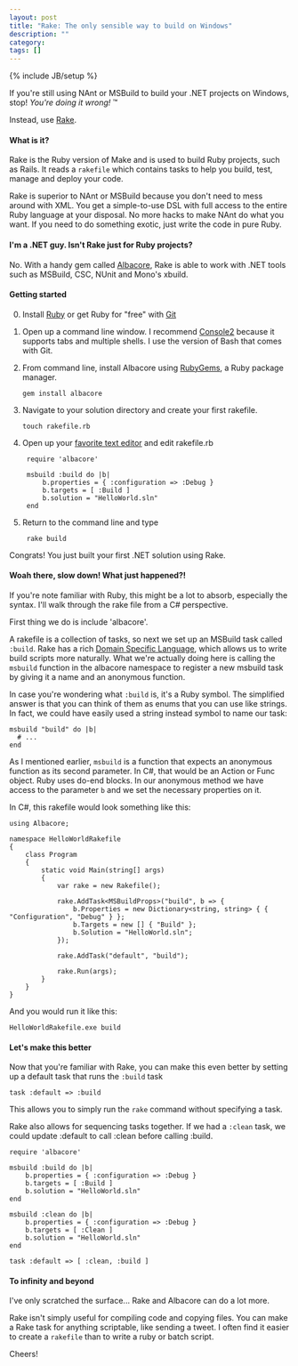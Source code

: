 ```yaml
---
layout: post
title: "Rake: The only sensible way to build on Windows"
description: ""
category: 
tags: []
---
```

{% include JB/setup %}

If you're still using NAnt or MSBuild to build your .NET projects on Windows, stop! *You're doing it wrong!* &trade;

Instead, use [Rake](http://rake.rubyforge.org/).

#### What is it?

Rake is the Ruby version of Make and is used to build Ruby projects, such as Rails. It reads a `rakefile` which contains tasks to help you build, test, manage and deploy your code. 

Rake is superior to NAnt or MSBuild because you don't need to mess around with XML. You get a simple-to-use DSL with full access to the entire Ruby language at your disposal. No more hacks to make NAnt do what you want. If you need to do something exotic, just write the code in pure Ruby. 

#### I'm a .NET guy. Isn't Rake just for Ruby projects?

No. With a handy gem called [Albacore](https://github.com/Albacore/albacore), Rake is able to work with .NET tools such as MSBuild, CSC, NUnit and Mono's xbuild. 

#### Getting started

0. Install [Ruby](http://rubyinstaller.org/) or get Ruby for "free" with [Git](http://git-scm.com/download/win)

0. Open up a command line window. I recommend [Console2](http://sourceforge.net/projects/console/) because it supports tabs and multiple shells. I use the version of Bash that comes with Git.

0. From command line, install Albacore using [RubyGems](http://rubygems.org/), a Ruby package manager. 

       gem install albacore

0. Navigate to your solution directory and create your first rakefile.

       touch rakefile.rb

0. Open up your [favorite text editor](http://www.sublimetext.com/) and edit rakefile.rb

        require 'albacore'

        msbuild :build do |b|
            b.properties = { :configuration => :Debug }
            b.targets = [ :Build ]
            b.solution = "HelloWorld.sln"
        end

0. Return to the command line and type

        rake build

Congrats! You just built your first .NET solution using Rake.

#### Woah there, slow down! What just happened?!

If you're note familiar with Ruby, this might be a lot to absorb, especially the syntax. I'll walk through the rake file from a C# perspective. 

First thing we do is include 'albacore'.

A rakefile is a collection of tasks, so next we set up an MSBuild task called `:build`. Rake has a rich [Domain Specific Language](http://en.wikipedia.org/wiki/Domain-specific_language), which allows us to write build scripts more naturally. What we're actually doing here is calling the `msbuild` function in the albacore namespace to register a new msbuild task by giving it a name and an anonymous function.

In case you're wondering what `:build` is, it's a Ruby symbol. The simplified answer is that you can think of them as enums that you can use like strings. In fact, we could have easily used a string instead symbol to name our task:

    msbuild "build" do |b|
      # ...
    end

As I mentioned earlier, `msbuild` is a function that expects an anonymous function as its second parameter. In C#, that would be an Action or Func object. Ruby uses do-end blocks. In our anonymous method we have access to the parameter `b` and we set the necessary properties on it.

In C#, this rakefile would look something like this:

    using Albacore;

    namespace HelloWorldRakefile
    {
        class Program
        {
            static void Main(string[] args)
            {
                var rake = new Rakefile();

                rake.AddTask<MSBuildProps>("build", b => {
                    b.Properties = new Dictionary<string, string> { { "Configuration", "Debug" } };
                    b.Targets = new [] { "Build" };
                    b.Solution = "HelloWorld.sln";
                });

                rake.AddTask("default", "build");

                rake.Run(args);
            }
        }
    }

And you would run it like this:

    HelloWorldRakefile.exe build

#### Let's make this better

Now that you're familiar with Rake, you can make this even better by setting up a default task that runs the `:build` task

    task :default => :build

This allows you to simply run the `rake` command without specifying a task.

Rake also allows for sequencing tasks together. If we had a `:clean` task, we could update :default to call :clean before calling :build. 

    require 'albacore'

    msbuild :build do |b|
        b.properties = { :configuration => :Debug }
        b.targets = [ :Build ]
        b.solution = "HelloWorld.sln"
    end

    msbuild :clean do |b|
        b.properties = { :configuration => :Debug }
        b.targets = [ :Clean ]
        b.solution = "HelloWorld.sln"
    end

    task :default => [ :clean, :build ]

#### To infinity and beyond

I've only scratched the surface... Rake and Albacore can do a lot more. 

Rake isn't simply useful for compiling code and copying files. You can make a Rake task for anything scriptable, like sending a tweet. I often find it easier to create a `rakefile` than to write a ruby or batch script. 

Cheers!
